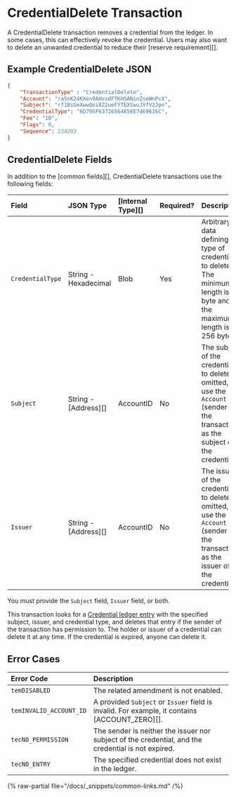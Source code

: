 # CredentialDelete Transaction

A CredentialDelete transaction removes a credential from the ledger. In some cases, this can effectively revoke the credential. Users may also want to delete an unwanted credential to reduce their [reserve requirement][].

## Example CredentialDelete JSON

```json
{
    "TransactionType" : "CredentialDelete",
    "Account": "ra5nK24KXen9AHvsdFTKHSANinZseWnPcX",
    "Subject": "rf1BiGeXwwQoi8Z2ueFYTEXSwuJYfV2Jpn",
    "CredentialType": "6D795F63726564656E7469616C",
    "Fee": "10",
    "Flags": 0,
    "Sequence": 234203
}
```


## CredentialDelete Fields

In addition to the [common fields][], CredentialDelete transactions use the following fields:

| Field            | JSON Type        | [Internal Type][] | Required? | Description |
|:-----------------|:-----------------|:------------------|:----------|:------------|
| `CredentialType` | String - Hexadecimal  | Blob | Yes | Arbitrary data defining the type of credential to delete. The minimum length is 1 byte and the maximum length is 256 bytes. |
| `Subject` | String - [Address][] | AccountID | No | The subject of the credential to delete. If omitted, use the `Account` (sender of the transaction) as the subject of the credential. |
| `Issuer` |  String - [Address][] | AccountID | No | The issuer of the credential to delete. If omitted, use the `Account` (sender of the transaction) as the issuer of the credential. |

You must provide the `Subject` field, `Issuer` field, or both.

This transaction looks for a [Credential ledger entry](./credential.md) with the specified subject, issuer, and credential type, and deletes that entry if the sender of the transaction has permission to. The holder or issuer of a credential can delete it at any time. If the credential is expired, anyone can delete it.


## Error Cases

| Error Code | Description |
|:-----------|:------------|
| `temDISABLED` | The related amendment is not enabled. |
| `temINVALID_ACCOUNT_ID` | A provided `Subject` or `Issuer` field is invalid. For example, it contains [ACCOUNT_ZERO][]. |
| `tecNO_PERMISSION` | The sender is neither the issuer nor subject of the credential, and the credential is not expired. |
| `tecNO_ENTRY` | The specified credential does not exist in the ledger. |


{% raw-partial file="/docs/_snippets/common-links.md" /%}
